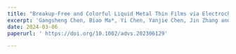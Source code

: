 ```yaml
---
title: "Breakup-Free and Colorful Liquid Metal Thin Films via Electrochemical Oxidation"
excerpt: 'Gangsheng Chen, Biao Ma*, Yi Chen, Yanjie Chen, Jin Zhang and Hong Liu*. **Adv. Sci.**, 2024, 2306129.'
date: 2024-03-06
paperurl: ' https://doi.org/10.1002/advs.202306129'

---
```

